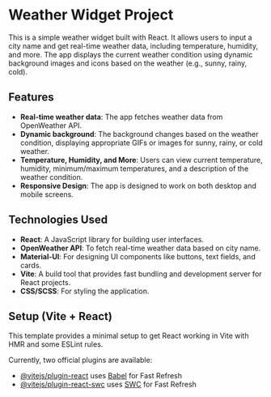 # Weather Widget Project

This is a simple weather widget built with React. It allows users to input a city name and get real-time weather data, including temperature, humidity, and more. The app displays the current weather condition using dynamic background images and icons based on the weather (e.g., sunny, rainy, cold).

## Features
- **Real-time weather data**: The app fetches weather data from OpenWeather API.
- **Dynamic background**: The background changes based on the weather condition, displaying appropriate GIFs or images for sunny, rainy, or cold weather.
- **Temperature, Humidity, and More**: Users can view current temperature, humidity, minimum/maximum temperatures, and a description of the weather condition.
- **Responsive Design**: The app is designed to work on both desktop and mobile screens.

## Technologies Used
- **React**: A JavaScript library for building user interfaces.
- **OpenWeather API**: To fetch real-time weather data based on city name.
- **Material-UI**: For designing UI components like buttons, text fields, and cards.
- **Vite**: A build tool that provides fast bundling and development server for React projects.
- **CSS/SCSS**: For styling the application.

## Setup (Vite + React)

This template provides a minimal setup to get React working in Vite with HMR and some ESLint rules.

Currently, two official plugins are available:

- [@vitejs/plugin-react](https://github.com/vitejs/vite-plugin-react/blob/main/packages/plugin-react/README.md) uses [Babel](https://babeljs.io/) for Fast Refresh
- [@vitejs/plugin-react-swc](https://github.com/vitejs/vite-plugin-react-swc) uses [SWC](https://swc.rs/) for Fast Refresh
